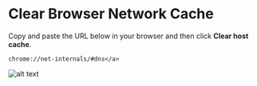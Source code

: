 # Clear Browser Network Cache

Copy and paste the URL below in your browser and then click **Clear host cache**.

```chrome://net-internals/#dns</a>```

![alt text](../assets/241108-clear-browser-network-cache.png) 